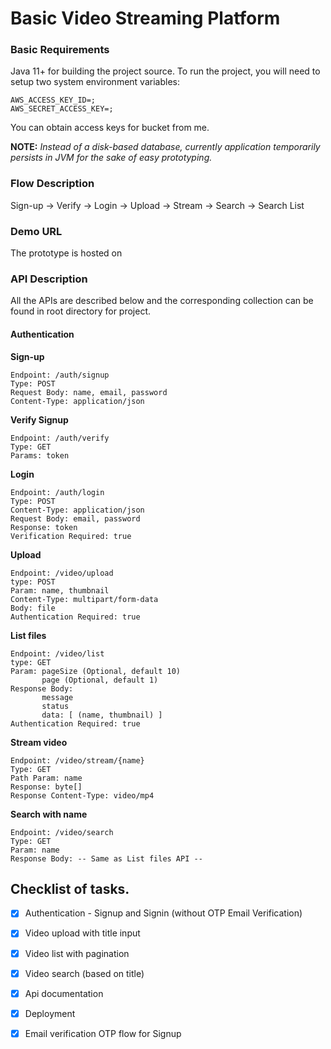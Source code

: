 # Basic Video Streaming Platform

### Basic Requirements
Java 11+ for building the project source.
To run the project, you will need to setup two system environment variables:
```
AWS_ACCESS_KEY_ID=;
AWS_SECRET_ACCESS_KEY=;
```
You can obtain access keys for bucket from me.

**NOTE:** *Instead of a disk-based database, currently application temporarily persists in JVM for the
sake of easy prototyping.*

### Flow Description

Sign-up -> Verify -> Login -> Upload
                           -> Stream
                           -> Search
                           -> Search List
                           
### Demo URL

The prototype is hosted on 

### API Description

All the APIs are described below and the corresponding collection can be found in root directory for project.

#### Authentication

**Sign-up**
```
Endpoint: /auth/signup
Type: POST
Request Body: name, email, password
Content-Type: application/json
```

**Verify Signup**
```
Endpoint: /auth/verify
Type: GET
Params: token
```

**Login**
```
Endpoint: /auth/login
Type: POST
Content-Type: application/json
Request Body: email, password
Response: token
Verification Required: true
```

**Upload**
```
Endpoint: /video/upload
type: POST
Param: name, thumbnail
Content-Type: multipart/form-data
Body: file
Authentication Required: true
```

**List files**
```
Endpoint: /video/list
type: GET
Param: pageSize (Optional, default 10)
       page (Optional, default 1)
Response Body:
       message
       status
       data: [ (name, thumbnail) ]
Authentication Required: true
```

**Stream video**
```
Endpoint: /video/stream/{name}
Type: GET
Path Param: name
Response: byte[]
Response Content-Type: video/mp4
```

**Search with name**
```
Endpoint: /video/search
Type: GET
Param: name
Response Body: -- Same as List files API --
```


## Checklist of tasks.
- [x] Authentication - Signup and Signin (without OTP Email Verification)
- [x] Video upload with title input
- [x] Video list with pagination
- [x] Video search (based on title)
- [x] Api documentation
- [x] Deployment
- [x] Email verification OTP flow for Signup 

